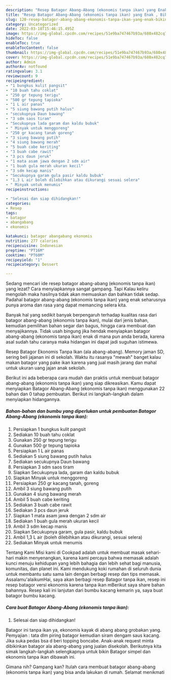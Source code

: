 ```yaml
---
description: "Resep Batagor Abang-Abang (ekonomis tanpa ikan) yang Enak , Bikin Ngiler"
title: "Resep Batagor Abang-Abang (ekonomis tanpa ikan) yang Enak , Bikin Ngiler"
slug: 120-resep-batagor-abang-abang-ekonomis-tanpa-ikan-yang-enak-bikin-ngiler
category: Uncategorized
date: 2022-03-18T15:46:15.495Z
image: https://img-global.cpcdn.com/recipes/51e9ba747467b93a/680x482cq70/batagor-abang-abang-ekonomis-tanpa-ikan-foto-resep-utama.jpg
hideToc: false
enableToc: true
enableTocContent: false
thumbnail: https://img-global.cpcdn.com/recipes/51e9ba747467b93a/680x482cq70/batagor-abang-abang-ekonomis-tanpa-ikan-foto-resep-utama.jpg
cover: https://img-global.cpcdn.com/recipes/51e9ba747467b93a/680x482cq70/batagor-abang-abang-ekonomis-tanpa-ikan-foto-resep-utama.jpg
author: Admin
authorAv: notfound
ratingvalue: 3.1
reviewcount: 9
recipeingredient:
- "1 bungkus kulit pangsit"
- "10 buah tahu coklat"
- "250 gr tepung terigu"
- "500 gr tepung tapioka"
- "1 L air panas"
- "5 siung bawang putih halus"
- "secukupnya Daun bawang"
- "3 sdm saos tiram"
- "Secukupnya lada garam dan kaldu bubuk"
- " Minyak untuk menggoreng"
- "250 gr kacang tanah goreng"
- "3 siung bawang putih"
- "4 siung bawang merah"
- "5 buah cabe keriting"
- "3 buah cabe rawit"
- "3 pcs daun jeruk"
- "1 mata asam jawa dengan 2 sdm air"
- "1 buah gula merah ukuran kecil"
- "3 sdm kecap manis"
- "Secukupnya garam gula pasir kaldu bubuk"
- "1,3 L air boleh dilebihkan atau dikurangi sesuai selera"
- " Minyak untuk menumis"
recipeinstructions:

- "Selesai dan siap dihidangkan!"
categories:
- Resep
tags:
- batagor
- abangabang
- ekonomis

katakunci: batagor abangabang ekonomis 
nutrition: 277 calories
recipecuisine: Indonesian
preptime: "PT16M"
cooktime: "PT60M"
recipeyield: "1"
recipecategory: Dessert

---
```



Sedang mencari ide resep batagor abang-abang (ekonomis tanpa ikan) yang lezat? Cara menyiapkannya sangat gampang. Tapi Kalau keliru mengolah maka hasilnya tidak akan memuaskan dan bahkan tidak sedap. Padahal batagor abang-abang (ekonomis tanpa ikan) yang enak seharusnya punya aroma dan rasa yang dapat memancing selera kita.


Banyak hal yang sedikit banyak berpengaruh terhadap kualitas rasa dari batagor abang-abang (ekonomis tanpa ikan), mulai dari jenis bahan, kemudian pemilihan bahan segar dan bagus, hingga cara membuat dan menyajikannya. Tidak usah bingung jika hendak menyiapkan batagor abang-abang (ekonomis tanpa ikan) enak di mana pun anda berada, karena asal sudah tahu caranya maka hidangan ini dapat jadi suguhan istimewa.

Resep Batagor Ekonomis Tanpa Ikan (ala abang-abang). Memory jaman SD, sering beli jajanan ini di sekolah. Waktu itu rasanya &#34;mewah&#34; banget kalau makan batagor yang pake ikan karena yang jual masih jarang dan mahal untuk ukuran uang jajan anak sekolah.


Berikut ini ada beberapa cara mudah dan praktis untuk membuat batagor abang-abang (ekonomis tanpa ikan) yang siap dikreasikan. Kamu dapat menyiapkan Batagor Abang-Abang (ekonomis tanpa ikan) menggunakan 22 bahan dan 0 tahap pembuatan. Berikut ini langkah-langkah dalam menyiapkan hidangannya.

<!--inarticleads1-->

##### Bahan-bahan dan bumbu yang diperlukan untuk pembuatan Batagor Abang-Abang (ekonomis tanpa ikan):

1. Persiapkan 1 bungkus kulit pangsit
1. Sediakan 10 buah tahu coklat
1. Gunakan 250 gr tepung terigu
1. Gunakan 500 gr tepung tapioka
1. Persiapkan 1 L air panas
1. Sediakan 5 siung bawang putih halus
1. Sediakan secukupnya Daun bawang
1. Persiapkan 3 sdm saos tiram
1. Siapkan Secukupnya lada, garam dan kaldu bubuk
1. Siapkan  Minyak untuk menggoreng
1. Persiapkan 250 gr kacang tanah, goreng
1. Ambil 3 siung bawang putih
1. Gunakan 4 siung bawang merah
1. Ambil 5 buah cabe keriting
1. Sediakan 3 buah cabe rawit
1. Sediakan 3 pcs daun jeruk
1. Siapkan 1 mata asam jawa dengan 2 sdm air
1. Sediakan 1 buah gula merah ukuran kecil
1. Ambil 3 sdm kecap manis
1. Siapkan Secukupnya garam, gula pasir, kaldu bubuk
1. Ambil 1,3 L air (boleh dilebihkan atau dikurangi, sesuai selera)
1. Sediakan  Minyak untuk menumis


Tentang Kami Misi kami di Cookpad adalah untuk membuat masak sehari-hari makin menyenangkan, karena kami percaya bahwa memasak adalah kunci menuju kehidupan yang lebih bahagia dan lebih sehat bagi manusia, komunitas, dan planet ini. Kami mendukung koki rumahan di seluruh dunia untuk membantu satu sama lain dengan berbagi resep dan tips memasak. Assalamu&#39;alaikumHai, saya akan berbagi resep Batagor tanpa ikan, resep ini resep batagor versi ekonomis karena tanpa ikan mBerikut saya share bahan bahannya. Resep kali ini lanjutan dari bumbu kacang kemarin ya, saya buat batagor bumbu kacang. 

<!--inarticleads2-->

##### Cara buat Batagor Abang-Abang (ekonomis tanpa ikan):


1. Selesai dan siap dihidangkan!

Batagor ini tanpa ikan ya, ekonomis kayak di abang abang grobakan yang. Pemyajian : tata dlm piring batagor kemudian siram dengam saus kacang. Jika suka pedas bsa d beri topping boncabe. Anak-anak request minta dibikinkan batagor ala abang-abang yang jualan disekolah. Berikutnya kita simak langkah-langkah selengkapnya untuk bikin Batagor simpel dan ekonomis tanpa ikan dibawah ini. 

Gimana nih? Gampang kan? Itulah cara membuat batagor abang-abang (ekonomis tanpa ikan) yang bisa anda lakukan di rumah. Selamat menikmati
